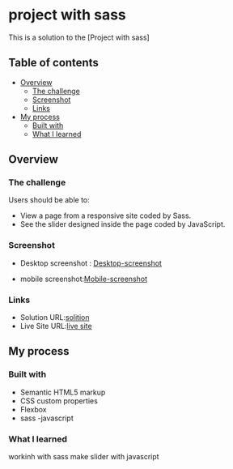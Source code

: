 # project with sass

This is a solution to the [Project with sass]

## Table of contents

- [Overview](#overview)
  - [The challenge](#the-challenge)
  - [Screenshot](#screenshot)
  - [Links](#links)
- [My process](#my-process)
  - [Built with](#built-with)
  - [What I learned](#what-i-learned)


## Overview

### The challenge

Users should be able to:

- View a page from a responsive site coded by Sass.
- See the slider designed inside the page coded by JavaScript.

### Screenshot


- Desktop screenshot : [Desktop-screenshot](image/Desktop.png/)

- mobile screenshot:[Mobile-screenshot](image/mobile.png/)




### Links

- Solution URL:[solition](https://github.com/Maryametesami/project-with-sass)
- Live Site URL:[live site](https://maryametesami.github.io/project-with-sass/)
## My process

### Built with

- Semantic HTML5 markup
- CSS custom properties
- Flexbox
- sass
-javascript



### What I learned

workinh with sass 
make slider with javascript



